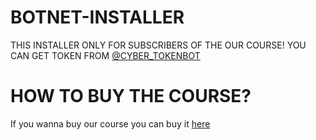 # BOTNET-INSTALLER
THIS INSTALLER ONLY FOR SUBSCRIBERS OF THE OUR COURSE! YOU CAN GET TOKEN FROM [@CYBER_TOKENBOT](https://t.me/CYBER_TOKENBOT/)
# HOW  TO BUY THE COURSE?
If you wanna buy our course you can buy it [here](https://t.me/MarshGolden_Admin/)
